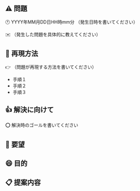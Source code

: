 <!--
ISSUE_TEMPLATE.md
バグ用テンプレートと要望用テンプレートがあります。
-->

<!--
バグ用テンプレート
（丸括弧）で括られている部分を書き換えてください
-->
## :warning: 問題

:clock1: YYYY年MM月DD日HH時mm分 （発生日時を書いてください）

:envelope: （発生した問題を具体的に教えてください）

## :memo:  再現方法

:point_right: （問題が再現する方法を書いてください）

* 手順１
* 手順２
* 手順３

## :+1: 解決に向けて

:o: 解決時のゴールを書いてください


<!--
要望用テンプレート
-->

## :love_letter: 要望

## :smile: 目的

## :clipboard: 提案内容

